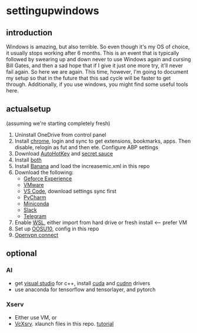 # settingupwindows

## introduction 

Windows is amazing, but also terrible. So even though it's my OS of choice, it usually stops working after 6 months. This is an event that is typically followed by swearing up and down never to use Windows again and cursing Bill Gates, and then a sad hope that if I give it just one more try, it'll never fail again. So here we are again. This time, however, I'm going to document my setup so that in the future that this sad cycle will be faster to get through. Additionally, if you use windows, you might find some useful tools here.

## actualsetup

(assuming we're starting completely fresh)
1. Uninstall OneDrive from control panel
2. Install [chrome](https://www.google.com/chrome/), login and sync to get extensions, bookmarks, apps. Then disable, relogin as fut and then ete. Configure ABP settings
3. Download [AutoHotKey](https://www.autohotkey.com/) and [secret sauce](https://github.com/ezhang7423/secret-sauce/releases/download/v69.420/windows-secret-sauce.ahk)
4. Install [both](https://github.com/ezhang7423/secret-sauce)
5. Install [Banana](https://www.vb-audio.com/Voicemeeter/banana.htm) and load the increasemic.xml in this repo
6. Download the following:
    * [Geforce Experience](https://www.nvidia.com/en-us/geforce/geforce-experience/)
    * [VMware](https://www.vmware.com/products/workstation-player/workstation-player-evaluation.html)
    * [VS Code](https://code.visualstudio.com/), download settings sync first
    * [PyCharm](https://www.jetbrains.com/pycharm/)    
    * [Miniconda](https://docs.conda.io/en/latest/miniconda.html)
    * [Slack](https://slack.com/)
    * [Telegram](https://desktop.telegram.org/)     
7. Enable [WSL](https://docs.microsoft.com/en-us/windows/wsl/install-win10), either import from hard drive or fresh install <-- prefer VM 
8. Set up [OOSU10](https://www.oo-software.com/en/shutup10), config in this repo
9. [Openvpn connect](https://35.236.111.94:943/)

## optional

### AI

* get [visual studio](https://visualstudio.microsoft.com/) for c++, install [cuda](https://developer.nvidia.com/cuda-downloads) and [cudnn](https://developer.nvidia.com/cudnn) drivers
* use anaconda for tensorflow and tensorlayer, and pytorch

### Xserv

* Either use VM, or
* [VcXsrv](https://sourceforge.net/projects/vcxsrv/). xlaunch files in this repo. [tutorial](https://www.youtube.com/watch?v=UWlsS6Jaibc)


